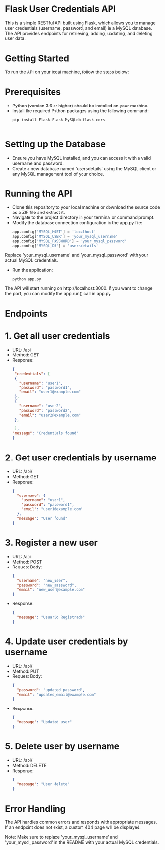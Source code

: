 # Flask User Credentials API
This is a simple RESTful API built using Flask, which allows you to manage user credentials (username, password, and email) in a MySQL database. The API provides endpoints for retrieving, adding, updating, and deleting user data.

# Getting Started
To run the API on your local machine, follow the steps below:

# Prerequisites
 - Python (version 3.6 or higher) should be installed on your machine.
 - Install the required Python packages using the following command:
   ```bash
   pip install Flask Flask-MySQLdb flask-cors
    
# Setting up the Database
 - Ensure you have MySQL installed, and you can access it with a valid username and password.
 - Create a new database named 'usersdetails' using the MySQL client or any MySQL management tool of your choice.
   
# Running the API
 - Clone this repository to your local machine or download the source code as a ZIP file and extract it.
 - Navigate to the project directory in your terminal or command prompt.
 - Modify the database connection configuration in the app.py file:
   ```python
   app.config['MYSQL_HOST'] = 'localhost'
   app.config['MYSQL_USER'] = 'your_mysql_username'
   app.config['MYSQL_PASSWORD'] = 'your_mysql_password'
   app.config['MYSQL_DB'] = 'usersdetails'
  Replace 'your_mysql_username' and 'your_mysql_password' with your actual MySQL credentials.

 - Run the application:
   ```python
   python app.py
  The API will start running on http://localhost:3000. If you want to change the port, you can modify the app.run() call in app.py.

# Endpoints
# 1. Get all user credentials
 - URL: /api
 - Method: GET
 - Response:
   ```json
   {
    "credentials": [
    {
      "username": "user1",
      "password": "password1",
      "email": "user1@example.com"
    },
    {
      "username": "user2",
      "password": "password2",
      "email": "user2@example.com"
    },
    ...
    ],
   "message": "Credentials found"
   }

# 2. Get user credentials by username
 - URL: /api/<username>
 - Method: GET
 - Response:
   ```json
   {
     "username": {
       "username": "user1",
       "password": "password1",
       "email": "user1@example.com"
     },
     "message": "User found"
   }

# 3. Register a new user
 - URL: /api
 - Method: POST
 - Request Body:
   ```json
   {
     "username": "new_user",
     "password": "new_password",
     "email": "new_user@example.com"
   }
 - Response:
   ```json
   {
     "message": "Usuario Registrado"
   }
   
# 4. Update user credentials by username
 - URL: /api/<username>
 - Method: PUT
 - Request Body:
   ```json
   {
     "password": "updated_password",
     "email": "updated_email@example.com"
   }
 - Response:
   ```json
   {
     "message": "Updated user"
   }

# 5. Delete user by username
 - URL: /api/<username>
 - Method: DELETE
 - Response:
   ```json
   {
     "message": "User delete"
   }

# Error Handling
The API handles common errors and responds with appropriate messages. If an endpoint does not exist, a custom 404 page will be displayed.


Note: Make sure to replace 'your_mysql_username' and 'your_mysql_password' in the README with your actual MySQL credentials.
